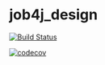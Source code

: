 # job4j_design

[![Build Status](https://www.travis-ci.com/Carcharodon80/job4j_design.svg?branch=master)](https://www.travis-ci.com/Carcharodon80/job4j_design)

[![codecov](https://codecov.io/gh/Carcharodon80/job4j_design/branch/master/graph/badge.svg?token=G607NOHMM3)](https://codecov.io/gh/Carcharodon80/job4j_design)